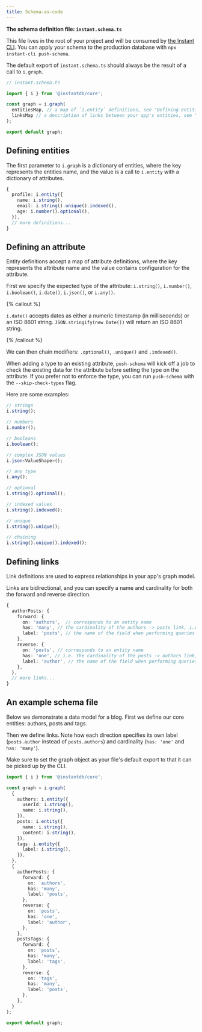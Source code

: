 ```yaml
---
title: Schema-as-code
---
```


**The schema definition file: `instant.schema.ts`**

This file lives in the root of your project and will be consumed by [the Instant CLI](/docs/cli). You can apply your schema to the production database with `npx instant-cli push-schema`.

The default export of `instant.schema.ts` should always be the result of a call to `i.graph`.

```typescript
// instant.schema.ts

import { i } from '@instantdb/core';

const graph = i.graph(
  entitiesMap, // a map of `i.entity` definitions, see "Defining entities" below
  linksMap // a description of links between your app's entities, see "Defining links" below
);

export default graph;
```

## Defining entities

The first parameter to `i.graph` is a dictionary of entities, where the key represents the entities name, and the value is a call to `i.entity` with a dictionary of attributes.

```typescript
{
  profile: i.entity({
    name: i.string(),
    email: i.string().unique().indexed(),
    age: i.number().optional(),
  }),
  // more definitions...
}
```

## Defining an attribute

Entity definitions accept a map of attribute definitions, where the key represents the attribute name and the value contains configuration for the attribute.

First we specify the expected type of the attribute: `i.string()`, `i.number()`, `i.boolean()`, `i.date()`, `i.json()`, or `i.any()`.

{% callout %}

`i.date()` accepts dates as either a numeric timestamp (in milliseconds) or an ISO 8601 string. `JSON.stringify(new Date())` will return an ISO 8601 string.

{% /callout %}

We can then chain modifiers: `.optional()`, `.unique()` and `.indexed()`.

When adding a type to an existing attribute, `push-schema` will kick off a job to check the existing data for the attribute before setting the type on the attribute. If you prefer not to enforce the type, you can run `push-schema` with the `--skip-check-types` flag.

Here are some examples:

```typescript
// strings
i.string();

// numbers
i.number();

// booleans
i.boolean();

// complex JSON values
i.json<ValueShape>();

// any type
i.any();

// optional
i.string().optional();

// indexed values
i.string().indexed();

// unique
i.string().unique();

// chaining
i.string().unique().indexed();
```

## Defining links

Link definitions are used to express relationships in your app's graph model.

Links are bidirectional, and you can specify a name and cardinality for both the forward and reverse direction.

```typescript
{
  authorPosts: {
    forward: {
      on: 'authors',  // corresponds to an entity name
      has: 'many', // the cardinality of the authors -> posts link, i.e. "authors have many posts"
      label: 'posts', // the name of the field when performing queries with InstaQL
    },
    reverse: {
      on: 'posts', // corresponds to an entity name
      has: 'one', // i.e. the cardinality of the posts -> authors link, "posts have one author"
      label: 'author', // the name of the field when performing queries with InstaQL
    },
  },
  // more links...
}
```

## An example schema file

Below we demonstrate a data model for a blog. First we define our core entities: authors, posts and tags.

Then we define links. Note how each direction specifies its own label (`posts.author` instead of `posts.authors`) and cardinality (`has: 'one'` and `has: 'many'`).

Make sure to set the graph object as your file's default export to that it can be picked up by the CLI.

```typescript
import { i } from '@instantdb/core';

const graph = i.graph(
  {
    authors: i.entity({
      userId: i.string(),
      name: i.string(),
    }),
    posts: i.entity({
      name: i.string(),
      content: i.string(),
    }),
    tags: i.entity({
      label: i.string(),
    }),
  },
  {
    authorPosts: {
      forward: {
        on: 'authors',
        has: 'many',
        label: 'posts',
      },
      reverse: {
        on: 'posts',
        has: 'one',
        label: 'author',
      },
    },
    postsTags: {
      forward: {
        on: 'posts',
        has: 'many',
        label: 'tags',
      },
      reverse: {
        on: 'tags',
        has: 'many',
        label: 'posts',
      },
    },
  }
);

export default graph;
```

